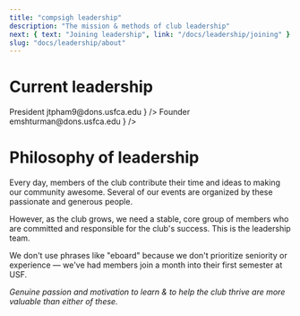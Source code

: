 ```yaml
---
title: "compsigh leadership"
description: "The mission & methods of club leadership"
next: { text: "Joining leadership", link: "/docs/leadership/joining" }
slug: "docs/leadership/about"
---
```


# Current leadership

<Grid columns={2}>
  <Media
    src="/avatars/jet.png"
    title="Jet Pham"
    description={
      <>
        <span>President</span>
        <Link href="mailto:jtpham9@dons.usfca.edu">jtpham9@dons.usfca.edu</Link>
      </>
    }
  />
  <Media
    src="/avatars/edward.png"
    title="Edward Shturman"
    description={
      <>
        <span>Founder</span>
        <Link href="mailto:emshturman@dons.usfca.edu">emshturman@dons.usfca.edu</Link>
      </>
    }
  />
</Grid>

# Philosophy of leadership

Every day, members of the club contribute their time and ideas to making our community awesome. Several of our events are organized by these passionate and generous people.

However, as the club grows, we need a stable, core group of members who are committed and responsible for the club's success. This is the leadership team.

We don't use phrases like "eboard" because we don't prioritize seniority or experience — we've had members join a month into their first semester at USF.

*Genuine passion and motivation to learn & to help the club thrive are more valuable than either of these.*
